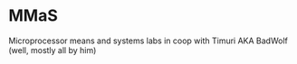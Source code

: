 # MMaS

Microprocessor means and systems labs in coop with Timuri AKA BadWolf (well, mostly all by him)
